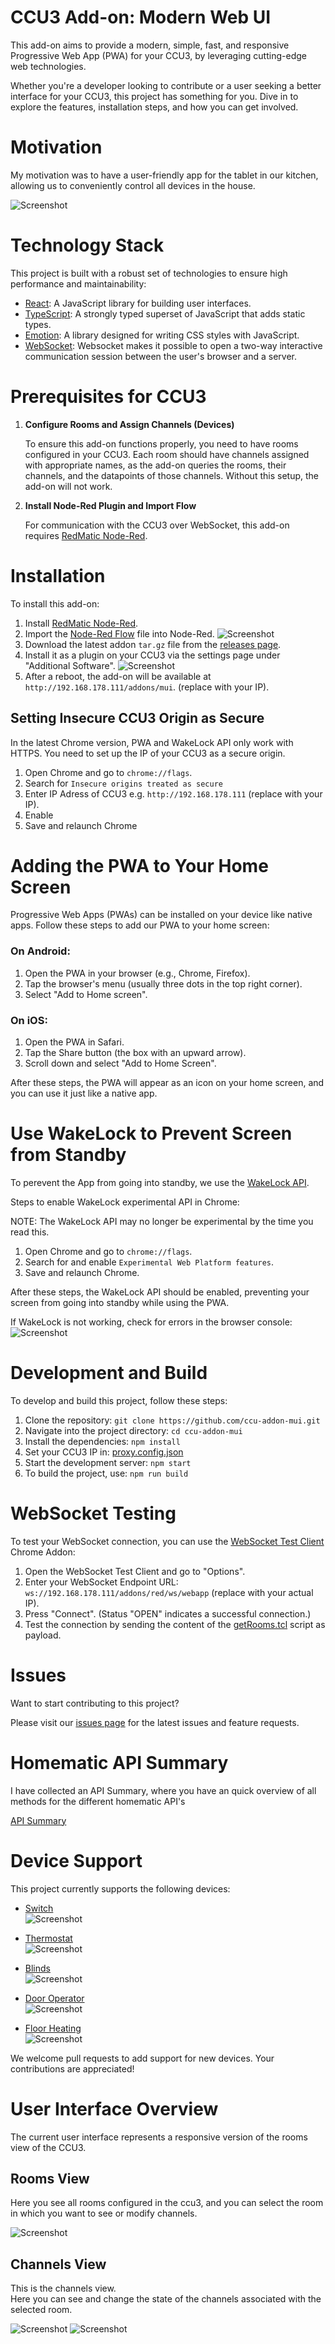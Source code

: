 # CCU3 Add-on: Modern Web UI

This add-on aims to provide a modern, simple, fast, and responsive Progressive Web App (PWA) for your CCU3, by leveraging cutting-edge web technologies.

Whether you're a developer looking to contribute or a user seeking a better interface for your CCU3, 
this project has something for you. Dive in to explore the features, installation steps, and how you can get involved.

# Motivation

My motivation was to have a user-friendly app for the tablet in our kitchen, allowing us to conveniently control all devices in the house.

![Screenshot](docs/tablet-screen.jpg)

# Technology Stack

This project is built with a robust set of technologies to ensure high performance and maintainability:

- [React](https://reactjs.org/): A JavaScript library for building user interfaces.
- [TypeScript](https://www.typescriptlang.org/): A strongly typed superset of JavaScript that adds static types.
- [Emotion](https://emotion.sh/docs/introduction): A library designed for writing CSS styles with JavaScript.
- [WebSocket](https://developer.mozilla.org/en-US/docs/Web/API/WebSockets_API): Websocket makes it possible to open a two-way interactive communication session between the user's browser and a server.

# Prerequisites for CCU3

1. **Configure Rooms and Assign Channels (Devices)**

   To ensure this add-on functions properly, you need to have rooms configured in your CCU3. Each room should have channels assigned with appropriate names, as the add-on queries the rooms, their channels, and the datapoints of those channels. Without this setup, the add-on will not work.

2. **Install Node-Red Plugin and Import Flow**

   For communication with the CCU3 over WebSocket, this add-on requires [RedMatic Node-Red](https://github.com/rdmtc/RedMatic).

# Installation

To install this add-on:
1. Install [RedMatic Node-Red](https://github.com/rdmtc/RedMatic/releases/latest).
2. Import the [Node-Red Flow](node-red-flow.json) file into Node-Red.
![Screenshot](docs/node-red-flow.png)
3. Download the latest addon `tar.gz` file from the [releases page](https://github.com/firsttris/ccu-addon-mui/releases).
4. Install it as a plugin on your CCU3 via the settings page under "Additional Software".
![Screenshot](docs/ccu3-install.png)
5. After a reboot, the add-on will be available at `http://192.168.178.111/addons/mui`. (replace with your IP).

## Setting Insecure CCU3 Origin as Secure

In the latest Chrome version, PWA and WakeLock API only work with HTTPS. You need to set up the IP of your CCU3 as a secure origin.

1. Open Chrome and go to `chrome://flags`.
2. Search for `Insecure origins treated as secure`
3. Enter IP Adress of CCU3 e.g. `http://192.168.178.111` (replace with your IP).
4. Enable
5. Save and relaunch Chrome

# Adding the PWA to Your Home Screen

Progressive Web Apps (PWAs) can be installed on your device like native apps. Follow these steps to add our PWA to your home screen:

### On Android:
1. Open the PWA in your browser (e.g., Chrome, Firefox).
2. Tap the browser's menu (usually three dots in the top right corner).
3. Select "Add to Home screen".

### On iOS:
1. Open the PWA in Safari.
2. Tap the Share button (the box with an upward arrow).
3. Scroll down and select "Add to Home Screen".

After these steps, the PWA will appear as an icon on your home screen, and you can use it just like a native app.

# Use WakeLock to Prevent Screen from Standby

To perevent the App from going into standby, we use the [WakeLock API](https://developer.mozilla.org/en-US/docs/Web/API/Screen_Wake_Lock_API).

Steps to enable WakeLock experimental API in Chrome:

NOTE: The WakeLock API may no longer be experimental by the time you read this.

1. Open Chrome and go to `chrome://flags`.
2. Search for and enable `Experimental Web Platform features`.
4. Save and relaunch Chrome.

After these steps, the WakeLock API should be enabled, preventing your screen from going into standby while using the PWA. 

If WakeLock is not working, check for errors in the browser console:
![Screenshot](docs/WakeLock_error.png)

# Development and Build

To develop and build this project, follow these steps:

1. Clone the repository: `git clone https://github.com/ccu-addon-mui.git`
2. Navigate into the project directory: `cd ccu-addon-mui`
3. Install the dependencies: `npm install`
4. Set your CCU3 IP in: [proxy.config.json](proxy.config.json)
5. Start the development server: `npm start`
6. To build the project, use: `npm run build`

# WebSocket Testing

To test your WebSocket connection, you can use the [WebSocket Test Client](https://chromewebstore.google.com/detail/websocket-test-client/fgponpodhbmadfljofbimhhlengambbn) Chrome Addon:

1. Open the WebSocket Test Client and go to "Options".
2. Enter your WebSocket Endpoint URL: `ws://192.168.178.111/addons/red/ws/webapp` (replace with your actual IP).
3. Press "Connect". (Status "OPEN" indicates a successful connection.)
4. Test the connection by sending the content of the [getRooms.tcl](src/rega/getRooms.tcl) script as payload.

# Issues

Want to start contributing to this project? 

Please visit our [issues page](https://github.com/firsttris/ccu-addon-mui/issues) for the latest issues and feature requests.

# Homematic API Summary

I have collected an API Summary, where you have an quick overview of all methods for the different homematic API's

[API Summary](/docs/api/README.md)

# Device Support

This project currently supports the following devices:

- [Switch](src/controls/SwitchControl.tsx)  
  ![Screenshot](docs/controls/switch.png)

- [Thermostat](src/controls/ThermostatControl.tsx)  
  ![Screenshot](docs/controls/thermostat.png)

- [Blinds](src/controls/BlindsControl.tsx)  
  ![Screenshot](docs/controls/blinds.png)

- [Door Operator](src/controls/DoorControl.tsx)  
  ![Screenshot](docs/controls/door-operator.png)

- [Floor Heating](src/controls/FloorControl.tsx)  
  ![Screenshot](docs/controls/floor-heating.png)


We welcome pull requests to add support for new devices. Your contributions are appreciated!

# User Interface Overview

The current user interface represents a responsive version of the rooms view of the CCU3.

## Rooms View

Here you see all rooms configured in the ccu3, and you can select the room in which you want to see or modify channels.

![Screenshot](/docs/Rooms.png)

## Channels View

This is the channels view.    
Here you can see and change the state of the channels associated with the selected room.

![Screenshot](/docs/channel1.png)
![Screenshot](/docs/channel2.png)
